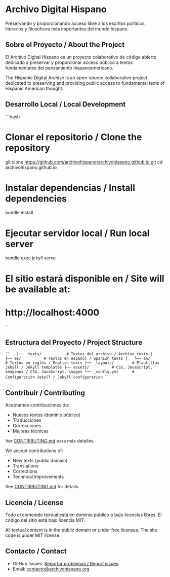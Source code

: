 # Archivo Digital Hispano

Preservando y proporcionando acceso libre a los escritos políticos, literarios y filosóficos más importantes del mundo hispano.

## Sobre el Proyecto / About the Project

El Archivo Digital Hispano es un proyecto colaborativo de código abierto dedicado a preservar y proporcionar acceso público a textos fundamentales del pensamiento hispanoamericano.

The Hispanic Digital Archive is an open-source collaborative project dedicated to preserving and providing public access to fundamental texts of Hispanic American thought.

## Desarrollo Local / Local Development

`​``bash
# Clonar el repositorio / Clone the repository
git clone https://github.com/archivohispano/archivohispano.github.io.git
cd archivohispano.github.io

# Instalar dependencias / Install dependencies
bundle install

# Ejecutar servidor local / Run local server
bundle exec jekyll serve

# El sitio estará disponible en / Site will be available at:
# http://localhost:4000
`​``

## Estructura del Proyecto / Project Structure

`​``
.
├── _texts/           # Textos del archivo / Archive texts
│   ├── es/          # Textos en español / Spanish texts
│   └── en/          # Textos en inglés / English texts
├── _layouts/        # Plantillas Jekyll / Jekyll templates
├── assets/          # CSS, JavaScript, imágenes / CSS, JavaScript, images
└── _config.yml      # Configuración Jekyll / Jekyll configuration
`​``

## Contribuir / Contributing

Aceptamos contribuciones de:
- Nuevos textos (dominio público)
- Traducciones
- Correcciones
- Mejoras técnicas

Ver [CONTRIBUTING.md](CONTRIBUTING.md) para más detalles.

We accept contributions of:
- New texts (public domain)
- Translations
- Corrections
- Technical improvements

See [CONTRIBUTING.md](CONTRIBUTING.md) for details.

## Licencia / License

Todo el contenido textual está en dominio público o bajo licencias libres.
El código del sitio está bajo licencia MIT.

All textual content is in the public domain or under free licenses.
The site code is under MIT license.

## Contacto / Contact

- GitHub Issues: [Reportar problemas / Report issues](https://github.com/archivohispano/archivohispano.github.io/issues)
- Email: contacto@archivohispano.org
